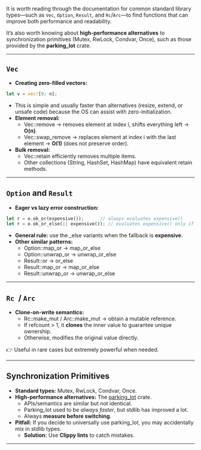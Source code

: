 
It is worth reading through the documentation for common standard library types—such as `Vec`, `Option`, `Result`, and `Rc`/`Arc`—to find functions that can improve both performance and readability.

It’s also worth knowing about **high-performance alternatives** to synchronization primitives (Mutex, RwLock, Condvar, Once), such as those provided by the **parking_lot** crate.

---
## **`Vec`**

- **Creating zero-filled vectors:**

```rust
let v = vec![0; n];
```

- This is simple and usually faster than alternatives (resize, extend, or unsafe code) because the OS can assist with zero-initialization.
- **Element removal:**
    - Vec::remove → removes element at index i, shifts everything left → **O(n)**.
    - Vec::swap_remove → replaces element at index i with the last element → **O(1)** (does not preserve order).
- **Bulk removal:**
    - Vec::retain efficiently removes multiple items.
    - Other collections (String, HashSet, HashMap) have equivalent retain methods.

---
## **`Option` and `Result`**

- **Eager vs lazy error construction:**

```rust
let r = o.ok_or(expensive());      // always evaluates expensive()
let r = o.ok_or_else(|| expensive()); // evaluates expensive() only if needed
```

- **General rule:** use the _else variants when the fallback is **expensive**.
- **Other similar patterns:**
    - Option::map_or → map_or_else
    - Option::unwrap_or → unwrap_or_else
    - Result::or → or_else
    - Result::map_or → map_or_else
    - Result::unwrap_or → unwrap_or_else

---
## **`Rc `/ `Arc`**

- **Clone-on-write semantics:**
    - Rc::make_mut / Arc::make_mut → obtain a mutable reference.
    - If refcount > 1, it **clones** the inner value to guarantee unique ownership.
    - Otherwise, modifies the original value directly.

👉 Useful in rare cases but extremely powerful when needed.

---
## **Synchronization Primitives**

- **Standard types:** Mutex, RwLock, Condvar, Once.
- **High-performance alternatives:** The [parking_lot](https://docs.rs/parking_lot) crate.
    - APIs/semantics are similar but not identical.
    - Parking_lot used to be _always faster_, but stdlib has improved a lot.
    - Always **measure before switching**.
- **Pitfall:** If you decide to universally use parking_lot, you may accidentally mix in stdlib types.
    - **Solution:** Use **Clippy lints** to catch mistakes.

---